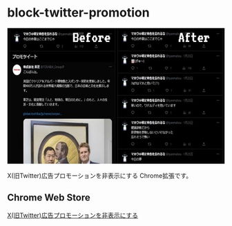 # block-twitter-promotion
![block-twitter-promotion の適用例](./assets/imgs/examples/example.jpg "block-twitter-promotion の適用例")

X(旧Twitter)広告プロモーションを非表示にする Chrome拡張です。

## Chrome Web Store
[X(旧Twitter)広告プロモーションを非表示にする](https://chrome.google.com/webstore/detail/twitter%E5%BA%83%E5%91%8A%E3%83%97%E3%83%AD%E3%83%A2%E3%83%BC%E3%82%B7%E3%83%A7%E3%83%B3%E3%82%92%E9%9D%9E%E8%A1%A8%E7%A4%BA%E3%81%AB%E3%81%99%E3%82%8B/gnhehbgfhmdppncpopfddfidaoccoich?hl=ja "X(旧Twitter)広告プロモーションを非表示にする")
